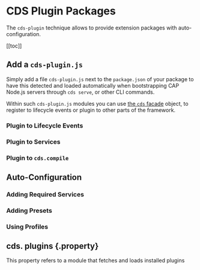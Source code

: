 # CDS Plugin Packages



The `cds-plugin` technique allows to provide extension packages with auto-configuration. 

[[toc]]



## Add a `cds-plugin.js`

Simply add a file `cds-plugin.js` next to the `package.json` of your package to have this detected and loaded automatically when bootstrapping CAP Node.js servers through `cds serve`, or other CLI commands. 

Within such `cds-plugin.js` modules you can use [the `cds` facade](cds-facade) object, to register to lifecycle events or plugin to other parts of the framework.

### Plugin to Lifecycle Events

### Plugin to Services

### Plugin to `cds.compile`



## Auto-Configuration

### Adding Required Services

### Adding Presets

### Using Profiles



## cds. plugins {.property}

This property refers to a module that fetches and loads installed plugins 

